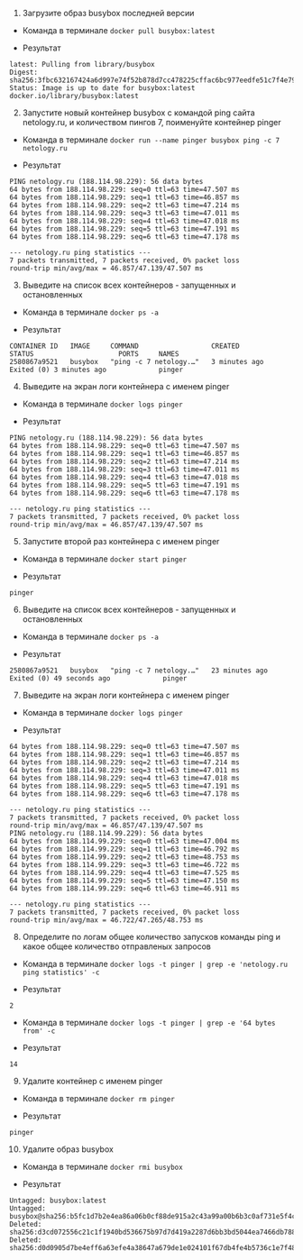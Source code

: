 1. Загрузите образ busybox последней версии
* Команда в терминале `docker pull busybox:latest`

* Результат

```
latest: Pulling from library/busybox
Digest: sha256:3fbc632167424a6d997e74f52b878d7cc478225cffac6bc977eedfe51c7f4e79
Status: Image is up to date for busybox:latest
docker.io/library/busybox:latest
```


2. Запустите новый контейнер busybox с командой ping сайта netology.ru, и количеством пингов 7, поименуйте контейнер pinger
* Команда в терминале `docker run --name pinger busybox ping -c 7 netology.ru`

* Результат

```
PING netology.ru (188.114.98.229): 56 data bytes
64 bytes from 188.114.98.229: seq=0 ttl=63 time=47.507 ms
64 bytes from 188.114.98.229: seq=1 ttl=63 time=46.857 ms
64 bytes from 188.114.98.229: seq=2 ttl=63 time=47.214 ms
64 bytes from 188.114.98.229: seq=3 ttl=63 time=47.011 ms
64 bytes from 188.114.98.229: seq=4 ttl=63 time=47.018 ms
64 bytes from 188.114.98.229: seq=5 ttl=63 time=47.191 ms
64 bytes from 188.114.98.229: seq=6 ttl=63 time=47.178 ms

--- netology.ru ping statistics ---
7 packets transmitted, 7 packets received, 0% packet loss
round-trip min/avg/max = 46.857/47.139/47.507 ms
```


3. Выведите на список всех контейнеров - запущенных и остановленных
* Команда в терминале `docker ps -a`

* Результат

```
CONTAINER ID   IMAGE     COMMAND                  CREATED         STATUS                     PORTS     NAMES       
2580867a9521   busybox   "ping -c 7 netology.…"   3 minutes ago   Exited (0) 3 minutes ago             pinger      
```


4. Выведите на экран логи контейнера с именем pinger
* Команда в терминале `docker logs pinger`

* Результат

```
PING netology.ru (188.114.98.229): 56 data bytes
64 bytes from 188.114.98.229: seq=0 ttl=63 time=47.507 ms
64 bytes from 188.114.98.229: seq=1 ttl=63 time=46.857 ms
64 bytes from 188.114.98.229: seq=2 ttl=63 time=47.214 ms
64 bytes from 188.114.98.229: seq=3 ttl=63 time=47.011 ms
64 bytes from 188.114.98.229: seq=4 ttl=63 time=47.018 ms
64 bytes from 188.114.98.229: seq=5 ttl=63 time=47.191 ms
64 bytes from 188.114.98.229: seq=6 ttl=63 time=47.178 ms

--- netology.ru ping statistics ---
7 packets transmitted, 7 packets received, 0% packet loss
round-trip min/avg/max = 46.857/47.139/47.507 ms
```


5. Запустите второй раз контейнера с именем pinger
* Команда в терминале `docker start pinger`

* Результат

```
pinger
```


6. Выведите на список всех контейнеров - запущенных и остановленных
* Команда в терминале `docker ps -a`

* Результат

```
2580867a9521   busybox   "ping -c 7 netology.…"   23 minutes ago   Exited (0) 49 seconds ago             pinger
```


7. Выведите на экран логи контейнера с именем pinger
* Команда в терминале `docker logs pinger`

* Результат

```
64 bytes from 188.114.98.229: seq=0 ttl=63 time=47.507 ms
64 bytes from 188.114.98.229: seq=1 ttl=63 time=46.857 ms
64 bytes from 188.114.98.229: seq=2 ttl=63 time=47.214 ms
64 bytes from 188.114.98.229: seq=3 ttl=63 time=47.011 ms
64 bytes from 188.114.98.229: seq=4 ttl=63 time=47.018 ms
64 bytes from 188.114.98.229: seq=5 ttl=63 time=47.191 ms
64 bytes from 188.114.98.229: seq=6 ttl=63 time=47.178 ms

--- netology.ru ping statistics ---
7 packets transmitted, 7 packets received, 0% packet loss
round-trip min/avg/max = 46.857/47.139/47.507 ms
PING netology.ru (188.114.99.229): 56 data bytes
64 bytes from 188.114.99.229: seq=0 ttl=63 time=47.004 ms
64 bytes from 188.114.99.229: seq=1 ttl=63 time=46.792 ms
64 bytes from 188.114.99.229: seq=2 ttl=63 time=48.753 ms
64 bytes from 188.114.99.229: seq=3 ttl=63 time=46.722 ms
64 bytes from 188.114.99.229: seq=4 ttl=63 time=47.525 ms
64 bytes from 188.114.99.229: seq=5 ttl=63 time=47.150 ms
64 bytes from 188.114.99.229: seq=6 ttl=63 time=46.911 ms

--- netology.ru ping statistics ---
7 packets transmitted, 7 packets received, 0% packet loss
round-trip min/avg/max = 46.722/47.265/48.753 ms
```


8. Определите по логам общее количество запусков команды ping и какое общее количество отправленых запросов
* Команда в терминале `docker logs -t pinger | grep -e 'netology.ru ping statistics' -c`

* Результат

```
2
```
* Команда в терминале `docker logs -t pinger | grep -e '64 bytes from' -c`

* Результат

```
14
```


9. Удалите контейнер с именем pinger
* Команда в терминале `docker rm pinger`

* Результат

```
pinger
```


10. Удалите образ busybox
* Команда в терминале `docker rmi busybox`

* Результат

```
Untagged: busybox:latest
Untagged: busybox@sha256:b5fc1d7b2e4ea86a06b0cf88de915a2c43a99a00b6b3c0af731e5f4c07ae8eff
Deleted: sha256:d3cd072556c21c1f1940bd536675b97d7d419a2287d6bb3bd5044ea7466db788
Deleted: sha256:d0d0905d7be4eff6a63efe4a38647a679de1e024101f67db4fe4b5736c1e7f48
```